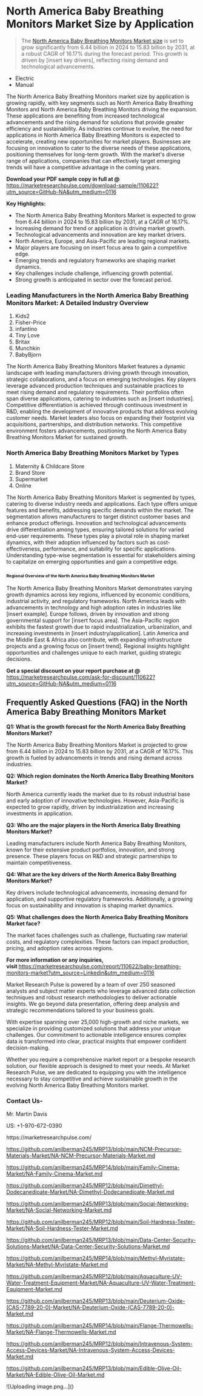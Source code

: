 <h1>North America Baby Breathing Monitors Market&nbsp;Size by Application</h1><blockquote><p>The <a href="https://marketresearchpulse.com/download-sample/110622?utm_source=GitHub-NA&amp;utm_medium=0116">North America Baby Breathing Monitors Market size</a> is set to grow significantly from 6.44 billion in 2024 to 15.83 billion by 2031, at a robust CAGR of 16.17% during the forecast period. This growth is driven by [insert key drivers], reflecting rising demand and technological advancements.</p></blockquote><ul><li>Electric<li> Manual</li></ul><p>The North America Baby Breathing Monitors market size by application is growing rapidly, with key segments such as North America Baby Breathing Monitors and North America Baby Breathing Monitors driving the expansion. These applications are benefiting from increased technological advancements and the rising demand for solutions that provide greater efficiency and sustainability. As industries continue to evolve, the need for applications in North America Baby Breathing Monitors is expected to accelerate, creating new opportunities for market players. Businesses are focusing on innovation to cater to the diverse needs of these applications, positioning themselves for long-term growth. With the market's diverse range of applications, companies that can effectively target emerging trends will have a competitive advantage in the coming years.</p><p><strong>Download your PDF sample copy in full at @ </strong><a href="https://marketresearchpulse.com/download-sample/110622?utm_source=GitHub-NA&amp;utm_medium=0116">https://marketresearchpulse.com/download-sample/110622?utm_source=GitHub-NA&amp;utm_medium=0116</a></p><p><strong>Key Highlights: </strong></p><ul><li>The North America Baby Breathing Monitors Market is expected to grow from 6.44 billion in 2024 to 15.83 billion by 2031, at a CAGR of 16.17%.</li><li>Increasing demand for trend or application is driving market growth.</li><li>Technological advancements and innovation are key market drivers.</li><li>North America, Europe, and Asia-Pacific are leading regional markets.</li><li>Major players are focusing on insert focus area to gain a competitive edge.</li><li>Emerging trends and regulatory frameworks are shaping market dynamics.</li><li>Key challenges include challenge, influencing growth potential.</li><li>Strong growth is anticipated in sector over the forecast period.</li></ul><h3>Leading Manufacturers in the North America Baby Breathing Monitors Market: A Detailed Industry Overview</h3><ol><li>Kids2</li><li>Fisher-Price</li><li>infantino</li><li>Tiny Love</li><li>Britax</li><li>Munchkin</li><li>BabyBjorn</li></ol><div class="flex max-w-full flex-col flex-grow"><div class="min-h-8 text-message flex w-full flex-col items-end gap-2 whitespace-normal break-words [.text-message+&amp;]:mt-5" dir="auto" data-message-author-role="assistant" data-message-id="fd8432e4-4910-450d-b182-61b7bfb0a01f" data-message-model-slug="gpt-4o"><div class="flex w-full flex-col gap-1 empty:hidden first:pt-[3px]"><div class="markdown prose w-full break-words dark:prose-invert light"><p>The North America Baby Breathing Monitors Market features a dynamic landscape with leading manufacturers driving growth through innovation, strategic collaborations, and a focus on emerging technologies. Key players leverage advanced production techniques and sustainable practices to meet rising demand and regulatory requirements. Their portfolios often span diverse applications, catering to industries such as [insert industries]. Competitive differentiation is achieved through continuous investment in R&amp;D, enabling the development of innovative products that address evolving customer needs. Market leaders also focus on expanding their footprint via acquisitions, partnerships, and distribution networks. This competitive environment fosters advancements, positioning the North America Baby Breathing Monitors Market for sustained growth.</p></div></div></div></div><h3>North America Baby Breathing Monitors Market by Types</h3><ol><li>Maternity & Childcare Store<li> Brand Store<li> Supermarket<li> Online</li></ol><div class="flex max-w-full flex-col flex-grow"><div class="min-h-8 text-message flex w-full flex-col items-end gap-2 whitespace-normal break-words [.text-message+&amp;]:mt-5" dir="auto" data-message-author-role="assistant" data-message-id="084470be-0bb7-4664-bddf-5156b4f41249" data-message-model-slug="gpt-4o-mini"><div class="flex w-full flex-col gap-1 empty:hidden first:pt-[3px]"><div class="markdown prose w-full break-words dark:prose-invert light"><p>The North America Baby Breathing Monitors Market is segmented by types, catering to diverse industry needs and applications. Each type offers unique features and benefits, addressing specific demands within the market. The segmentation allows manufacturers to target distinct customer bases and enhance product offerings. Innovation and technological advancements drive differentiation among types, ensuring tailored solutions for varied end-user requirements. These types play a pivotal role in shaping market dynamics, with their adoption influenced by factors such as cost-effectiveness, performance, and suitability for specific applications. Understanding type-wise segmentation is essential for stakeholders aiming to capitalize on emerging opportunities and gain a competitive edge.</p></div></div></div></div><h3><span style="font-size: 11px;">Regional Overview of the North America Baby Breathing Monitors Market</span></h3><div class="flex max-w-full flex-col flex-grow"><div class="min-h-8 text-message flex w-full flex-col items-end gap-2 whitespace-normal break-words [.text-message+&amp;]:mt-5" dir="auto" data-message-author-role="assistant" data-message-id="e9038762-ce64-4e30-91c9-9bd413514231" data-message-model-slug="gpt-4o-mini"><div class="flex w-full flex-col gap-1 empty:hidden first:pt-[3px]"><div class="markdown prose w-full break-words dark:prose-invert light"><p>The North America Baby Breathing Monitors Market demonstrates varying growth dynamics across key regions, influenced by economic conditions, industrial activity, and regulatory frameworks. North America leads with advancements in technology and high adoption rates in industries like [insert example]. Europe follows, driven by innovation and strong governmental support for [insert focus area]. The Asia-Pacific region exhibits the fastest growth due to rapid industrialization, urbanization, and increasing investments in [insert industry/application]. Latin America and the Middle East &amp; Africa also contribute, with expanding infrastructure projects and a growing focus on [insert trend]. Regional insights highlight opportunities and challenges unique to each market, guiding strategic decisions.</p></div></div></div></div><p><strong>Get a special discount on your report purchase at @ </strong><a href="https://marketresearchpulse.com/ask-for-discount/110622?utm_source=GitHub-NA&amp;utm_medium=0116">https://marketresearchpulse.com/ask-for-discount/110622?utm_source=GitHub-NA&amp;utm_medium=0116</a></p><h2>Frequently Asked Questions (FAQ) in the North America Baby Breathing Monitors Market</h2><p><strong>Q1: What is the growth forecast for the North America Baby Breathing Monitors Market?</strong></p><p>The North America Baby Breathing Monitors Market is projected to grow from 6.44 billion in 2024 to 15.83 billion by 2031, at a CAGR of 16.17%. This growth is fueled by advancements in trends and rising demand across industries.</p><p><strong>Q2: Which region dominates the North America Baby Breathing Monitors Market?</strong></p><p>North America currently leads the market due to its robust industrial base and early adoption of innovative technologies. However, Asia-Pacific is expected to grow rapidly, driven by industrialization and increasing investments in application.</p><p><strong>Q3: Who are the major players in the North America Baby Breathing Monitors Market?</strong></p><p>Leading manufacturers include North America Baby Breathing Monitors, known for their extensive product portfolios, innovation, and strong presence. These players focus on R&amp;D and strategic partnerships to maintain competitiveness.</p><p><strong>Q4: What are the key drivers of the North America Baby Breathing Monitors Market?</strong></p><p>Key drivers include technological advancements, increasing demand for application, and supportive regulatory frameworks. Additionally, a growing focus on sustainability and innovation is shaping market dynamics.</p><p><strong>Q5: What challenges does the North America Baby Breathing Monitors Market face?</strong></p><p>The market faces challenges such as challenge, fluctuating raw material costs, and regulatory complexities. These factors can impact production, pricing, and adoption rates across regions.</p><p><strong>For more information or any inquiries, visit&nbsp;</strong><a href="https://marketresearchpulse.com/report/110622/baby-breathing-monitors-market?utm_source=Linkedin&utm_medium=0116">https://marketresearchpulse.com/report/110622/baby-breathing-monitors-market?utm_source=Linkedin&utm_medium=0116</a></p><p>Market Research Pulse is powered by a team of over 250 seasoned analysts and subject matter experts who leverage advanced data collection techniques and robust research methodologies to deliver actionable insights. We go beyond data presentation, offering deep analysis and strategic recommendations tailored to your business goals.</p><p>With expertise spanning over 25,000 high-growth and niche markets, we specialize in providing customized solutions that address your unique challenges. Our commitment to actionable intelligence ensures complex data is transformed into clear, practical insights that empower confident decision-making.</p><p>Whether you require a comprehensive market report or a bespoke research solution, our flexible approach is designed to meet your needs. At Market Research Pulse, we are dedicated to equipping you with the intelligence necessary to stay competitive and achieve sustainable growth in the evolving North America Baby Breathing Monitors market.</p><h3><strong>Contact Us-</strong></h3><p>Mr. Martin Davis</p><p>US: +1-970-672-0390</p><p>https://marketresearchpulse.com/</p><p><a href="https://github.com/anilberman245/MRP13/blob/main/NCM-Precursor-Materials-Market/NA-NCM-Precursor-Materials-Market.md">https://github.com/anilberman245/MRP13/blob/main/NCM-Precursor-Materials-Market/NA-NCM-Precursor-Materials-Market.md</a></p><p><a href="https://github.com/anilberman245/MRP14/blob/main/Family-Cinema-Market/NA-Family-Cinema-Market.md">https://github.com/anilberman245/MRP14/blob/main/Family-Cinema-Market/NA-Family-Cinema-Market.md</a></p><p><a href="https://github.com/anilberman245/MRP12/blob/main/Dimethyl-Dodecanedioate-Market/NA-Dimethyl-Dodecanedioate-Market.md">https://github.com/anilberman245/MRP12/blob/main/Dimethyl-Dodecanedioate-Market/NA-Dimethyl-Dodecanedioate-Market.md</a></p><p><a href="https://github.com/anilberman245/MRP13/blob/main/Social-Networking-Market/NA-Social-Networking-Market.md">https://github.com/anilberman245/MRP13/blob/main/Social-Networking-Market/NA-Social-Networking-Market.md</a></p><p><a href="https://github.com/anilberman245/MRP12/blob/main/Soil-Hardness-Tester-Market/NA-Soil-Hardness-Tester-Market.md">https://github.com/anilberman245/MRP12/blob/main/Soil-Hardness-Tester-Market/NA-Soil-Hardness-Tester-Market.md</a></p><p><a href="https://github.com/anilberman245/MRP13/blob/main/Data-Center-Security-Solutions-Market/NA-Data-Center-Security-Solutions-Market.md">https://github.com/anilberman245/MRP13/blob/main/Data-Center-Security-Solutions-Market/NA-Data-Center-Security-Solutions-Market.md</a></p><p><a href="https://github.com/anilberman245/MRP14/blob/main/Methyl-Myristate-Market/NA-Methyl-Myristate-Market.md">https://github.com/anilberman245/MRP14/blob/main/Methyl-Myristate-Market/NA-Methyl-Myristate-Market.md</a></p><p><a href="https://github.com/anilberman245/MRP12/blob/main/Aquaculture-UV-Water-Treatment-Equipment-Market/NA-Aquaculture-UV-Water-Treatment-Equipment-Market.md">https://github.com/anilberman245/MRP12/blob/main/Aquaculture-UV-Water-Treatment-Equipment-Market/NA-Aquaculture-UV-Water-Treatment-Equipment-Market.md</a></p><p><a href="https://github.com/anilberman245/MRP13/blob/main/Deuterium-Oxide-(CAS-7789-20-0)-Market/NA-Deuterium-Oxide-(CAS-7789-20-0)-Market.md">https://github.com/anilberman245/MRP13/blob/main/Deuterium-Oxide-(CAS-7789-20-0)-Market/NA-Deuterium-Oxide-(CAS-7789-20-0)-Market.md</a></p><p><a href="https://github.com/anilberman245/MRP14/blob/main/Flange-Thermowells-Market/NA-Flange-Thermowells-Market.md">https://github.com/anilberman245/MRP14/blob/main/Flange-Thermowells-Market/NA-Flange-Thermowells-Market.md</a></p><p><a href="https://github.com/anilberman245/MRP12/blob/main/Intravenous-System-Access-Devices-Market/NA-Intravenous-System-Access-Devices-Market.md">https://github.com/anilberman245/MRP12/blob/main/Intravenous-System-Access-Devices-Market/NA-Intravenous-System-Access-Devices-Market.md</a></p><p><a href="https://github.com/anilberman245/MRP13/blob/main/Edible-Olive-Oil-Market/NA-Edible-Olive-Oil-Market.md">https://github.com/anilberman245/MRP13/blob/main/Edible-Olive-Oil-Market/NA-Edible-Olive-Oil-Market.md</a></p>
![Uploading image.png…]()
